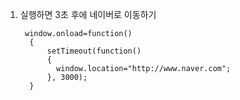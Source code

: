  
 1. 실행하면 3초 후에 네이버로 이동하기 
 
         window.onload=function()
          {
              setTimeout(function()
              {
                window.location="http://www.naver.com";
              }, 3000);
          }
